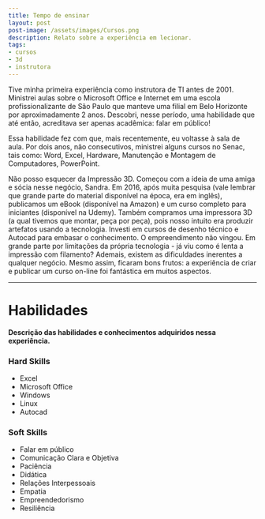 ```yaml
---
title: Tempo de ensinar
layout: post
post-image: /assets/images/Cursos.png
description: Relato sobre a experiência em lecionar.
tags:
- cursos
- 3d
- instrutora
---
```


Tive minha primeira experiência como instrutora de TI antes de 2001. Ministrei aulas sobre o Microsoft Office e Internet em uma escola profissionalizante de São Paulo que manteve uma filial em Belo Horizonte por aproximadamente 2 anos. Descobri, nesse período, uma habilidade que até então, acreditava ser apenas acadêmica: falar em público!

Essa habilidade fez com que, mais recentemente, eu voltasse à sala de aula. Por dois anos, não consecutivos, ministrei alguns cursos no Senac, tais como: Word, Excel, Hardware, Manutenção e Montagem de Computadores, PowerPoint.

Não posso esquecer da Impressão 3D. Começou com a ideia de uma amiga e sócia nesse negócio, Sandra. Em 2016, após muita pesquisa (vale lembrar que grande parte do material disponível na época, era em inglês), publicamos um eBook (disponível na Amazon) e um curso completo para iniciantes (disponível na Udemy). Também compramos uma impressora 3D (a qual tivemos que montar, peça por peça), pois nosso intuito era produzir artefatos usando a tecnologia. Investi em cursos de desenho técnico e Autocad para embasar o conhecimento. O empreendimento não vingou. Em grande parte por limitações da própria tecnologia - já viu como é lenta a impressão com filamento? Ademais, existem as dificuldades inerentes a qualquer negócio. Mesmo assim, ficaram bons frutos: a experiência de criar e publicar um curso on-line foi fantástica em muitos aspectos.

---

# Habilidades
**Descrição das habilidades e conhecimentos adquiridos nessa experiência.**
### Hard Skills
* Excel
* Microsoft Office
* Windows
* Linux
* Autocad

### Soft Skills
* Falar em público
* Comunicação Clara e Objetiva
* Paciência
* Didática
* Relações Interpessoais
* Empatia
* Empreendedorismo
* Resiliência